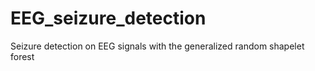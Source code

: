 # EEG_seizure_detection
Seizure detection on EEG signals with the generalized random shapelet forest
